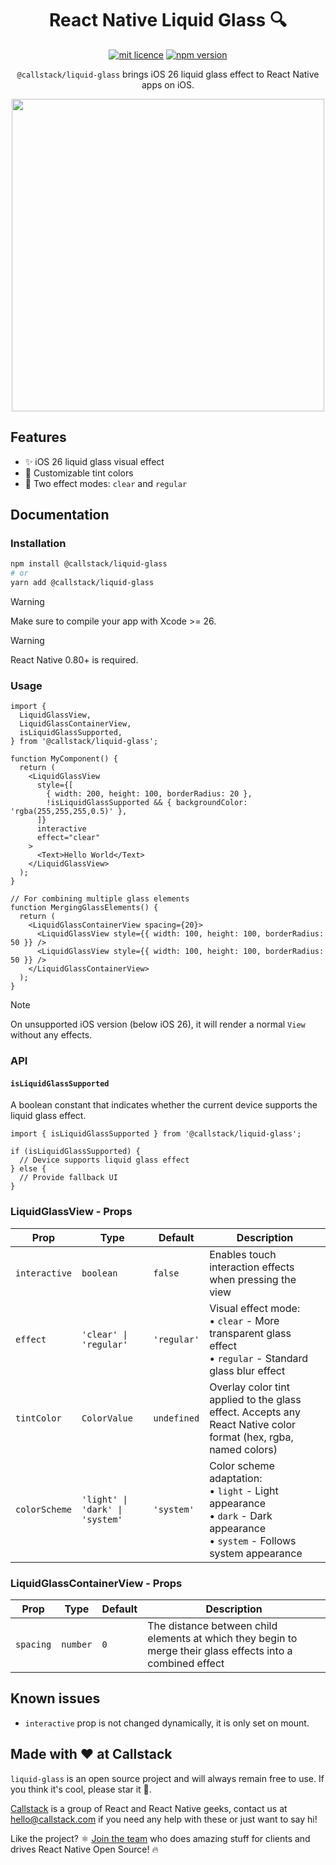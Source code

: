 <div align="center">
  <h1>React Native Liquid Glass 🔍</h1>

[![mit licence](https://img.shields.io/dub/l/vibe-d.svg?style=for-the-badge)](https://github.com/callstack/liquid-glass/blob/main/LICENSE)
[![npm version](https://img.shields.io/npm/v/@callstack/liquid-glass?style=for-the-badge)](https://www.npmjs.org/package/@callstack/liquid-glass)

`@callstack/liquid-glass` brings iOS 26 liquid glass effect to React Native apps on iOS.

<img src="./assets/demo-screenshot.png" width="500" />
</div>

## Features

- ✨ iOS 26 liquid glass visual effect
- 🎨 Customizable tint colors
- 🔧 Two effect modes: `clear` and `regular`

## Documentation

### Installation

```bash
npm install @callstack/liquid-glass
# or
yarn add @callstack/liquid-glass
```

> [!WARNING]
> Make sure to compile your app with Xcode >= 26.

> [!WARNING]
> React Native 0.80+ is required.

### Usage

```tsx
import {
  LiquidGlassView,
  LiquidGlassContainerView,
  isLiquidGlassSupported,
} from '@callstack/liquid-glass';

function MyComponent() {
  return (
    <LiquidGlassView
      style={[
        { width: 200, height: 100, borderRadius: 20 },
        !isLiquidGlassSupported && { backgroundColor: 'rgba(255,255,255,0.5)' },
      ]}
      interactive
      effect="clear"
    >
      <Text>Hello World</Text>
    </LiquidGlassView>
  );
}

// For combining multiple glass elements
function MergingGlassElements() {
  return (
    <LiquidGlassContainerView spacing={20}>
      <LiquidGlassView style={{ width: 100, height: 100, borderRadius: 50 }} />
      <LiquidGlassView style={{ width: 100, height: 100, borderRadius: 50 }} />
    </LiquidGlassContainerView>
  );
}
```

> [!NOTE]
> On unsupported iOS version (below iOS 26), it will render a normal `View` without any effects.

### API

#### `isLiquidGlassSupported`

A boolean constant that indicates whether the current device supports the liquid glass effect.

```tsx
import { isLiquidGlassSupported } from '@callstack/liquid-glass';

if (isLiquidGlassSupported) {
  // Device supports liquid glass effect
} else {
  // Provide fallback UI
}
```

### LiquidGlassView - Props

| Prop          | Type                            | Default     | Description                                                                                                                         |
| ------------- | ------------------------------- | ----------- | ----------------------------------------------------------------------------------------------------------------------------------- |
| `interactive` | `boolean`                       | `false`     | Enables touch interaction effects when pressing the view                                                                            |
| `effect`      | `'clear' \| 'regular'`          | `'regular'` | Visual effect mode:<br/>• `clear` - More transparent glass effect<br/>• `regular` - Standard glass blur effect                      |
| `tintColor`   | `ColorValue`                    | `undefined` | Overlay color tint applied to the glass effect. Accepts any React Native color format (hex, rgba, named colors)                     |
| `colorScheme` | `'light' \| 'dark' \| 'system'` | `'system'`  | Color scheme adaptation:<br/>• `light` - Light appearance<br/>• `dark` - Dark appearance<br/>• `system` - Follows system appearance |

### LiquidGlassContainerView - Props

| Prop      | Type     | Default | Description                                                                                                 |
| --------- | -------- | ------- | ----------------------------------------------------------------------------------------------------------- |
| `spacing` | `number` | `0`     | The distance between child elements at which they begin to merge their glass effects into a combined effect |

## Known issues

- `interactive` prop is not changed dynamically, it is only set on mount.

## Made with ❤️ at Callstack

`liquid-glass` is an open source project and will always remain free to use. If you think it's cool, please star it 🌟.

[Callstack][callstack-readme-with-love] is a group of React and React Native geeks, contact us at [hello@callstack.com](mailto:hello@callstack.com) if you need any help with these or just want to say hi!

Like the project? ⚛️ [Join the team](https://callstack.com/careers/?utm_campaign=Senior_RN&utm_source=github&utm_medium=readme) who does amazing stuff for clients and drives React Native Open Source! 🔥

[callstack-readme-with-love]: https://callstack.com/?utm_source=github.com&utm_medium=referral&utm_campaign=liquid-glass&utm_term=readme-with-love
[version-badge]: https://img.shields.io/npm/v/@callstack/liquid-glass?style=for-the-badge
[version]: https://github.com/callstack/liquid-glass/blob/main/LICENSE
[prs-welcome-badge]: https://img.shields.io/badge/PRs-welcome-brightgreen.svg?style=for-the-badge
[prs-welcome]: ./CONTRIBUTING.md
